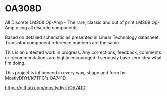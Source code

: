 # OA308D
All Discrete LM308 Op-Amp - The rare, classic and out of print LM308 Op-Amp using all discrete components.

Based on detailed schematic as presented in Linear Technology datasheet. Transistor component reference numbers are the same.

This is an untested work in progress. Any corrections, feedback, comments or recommendations are highly encouraged. I seriously have zero idea what I'm doing.

This project is influenced in every way, shape and form by MostlyDIYrf/K7TFC's OA741D.

https://github.com/mostlydiyrf/OA741D
